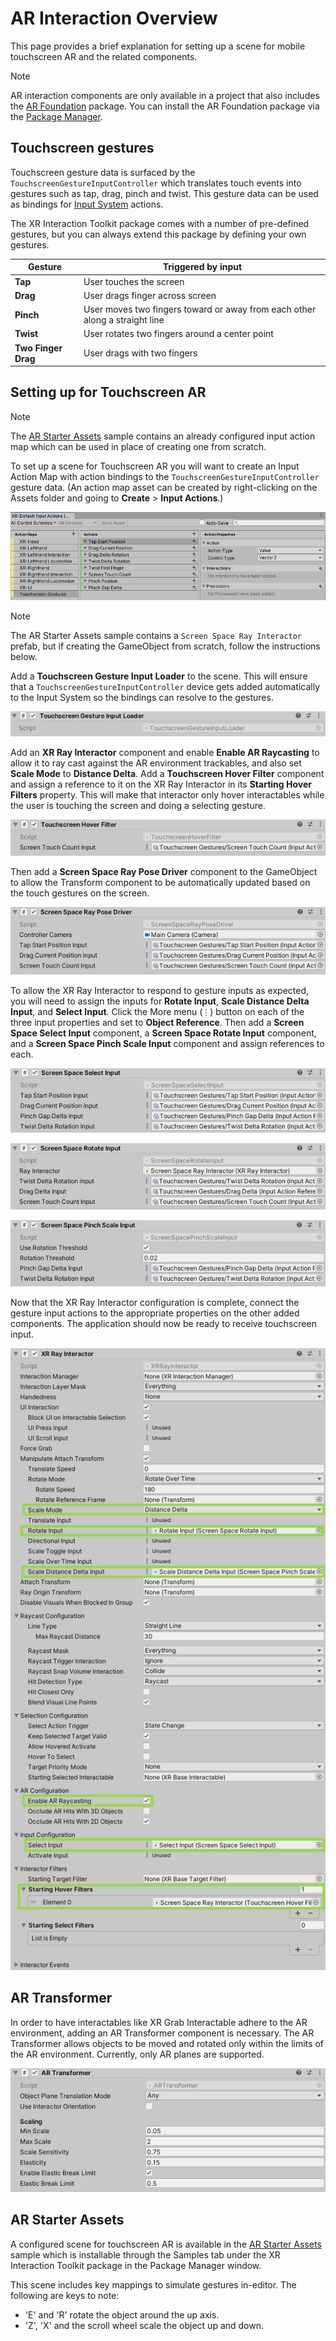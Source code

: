 # AR Interaction Overview

This page provides a brief explanation for setting up a scene for mobile touchscreen AR and the related components.

> [!NOTE]
> AR interaction components are only available in a project that also includes the [AR Foundation](https://docs.unity3d.com/Manual/com.unity.xr.arfoundation.html) package. You can install the AR Foundation package via the [Package Manager](https://docs.unity3d.com/Manual/upm-ui-install.html).

## Touchscreen gestures

Touchscreen gesture data is surfaced by the `TouchscreenGestureInputController` which translates touch events into gestures such as tap, drag, pinch and twist. This gesture data can be used as bindings for [Input System](https://docs.unity3d.com/Manual/com.unity.inputsystem.html) actions.

The XR Interaction Toolkit package comes with a number of pre-defined gestures, but you can always extend this package by defining your own gestures.

| Gesture | Triggered by input |
|---|---|
| **Tap** | User touches the screen | 
| **Drag** | User drags finger across screen |
| **Pinch** | User moves two fingers toward or away from each other along a straight line | 
| **Twist** | User rotates two fingers around a center point | 
| **Two Finger Drag** | User drags with two fingers |

## Setting up for Touchscreen AR 

> [!NOTE]
> The [AR Starter Assets](samples-ar-starter-assets.md) sample contains an already configured input action map which can be used in place of creating one from scratch.

To set up a scene for Touchscreen AR you will want to create an Input Action Map with action bindings to the `TouchscreenGestureInputController` gesture data. (An action map asset can be created by right-clicking on the Assets folder and going to **Create** &gt; **Input Actions**.)

![Gesture Input Action Map](images/gesture-action-map.png)

> [!NOTE]
> The AR Starter Assets sample contains a `Screen Space Ray Interactor` prefab, but if creating the GameObject from scratch, follow the instructions below.

Add a **Touchscreen Gesture Input Loader** to the scene. This will ensure that a `TouchscreenGestureInputController` device gets added automatically to the Input System so the bindings can resolve to the gestures.

![Touchscreen Gesture Input Loader component](images/touchscreen-gesture-input-loader.png)

Add an **XR Ray Interactor** component and enable **Enable AR Raycasting** to allow it to ray cast against the AR environment trackables, and also set **Scale Mode** to **Distance Delta**. Add a **Touchscreen Hover Filter** component and assign a reference to it on the XR Ray Interactor in its **Starting Hover Filters** property. This will make that interactor only hover interactables while the user is touching the screen and doing a selecting gesture.

![Touchscreen Hover Filter component](images/touchscreen-hover-filter.png)

Then add a **Screen Space Ray Pose Driver** component to the GameObject to allow the Transform component to be automatically updated based on the touch gestures on the screen.

![Screen Space Ray Pose Driver component](images/screen-space-ray-pose-driver.png)

To allow the XR Ray Interactor to respond to gesture inputs as expected, you will need to assign the inputs for **Rotate Input**, **Scale Distance Delta Input**, and **Select Input**. Click the More menu (`⋮`) button on each of the three input properties and set to **Object Reference**. Then add a **Screen Space Select Input** component, a **Screen Space Rotate Input** component, and a **Screen Space Pinch Scale Input** component and assign references to each.

![Screen Space Select Input component](images/screen-space-select-input.png)

![Screen Space Rotate Input component](images/screen-space-rotate-input.png)

![Screen Space Pinch Scale Input component](images/screen-space-pinch-scale-input.png)

Now that the XR Ray Interactor configuration is complete, connect the gesture input actions to the appropriate properties on the other added components. The application should now be ready to receive touchscreen input.

![XR Ray Interactor component](images/ar-interaction-ray-interactor.png)

## AR Transformer

In order to have interactables like XR Grab Interactable adhere to the AR environment, adding an AR Transformer component is necessary. The AR Transformer allows objects to be moved and rotated only within the limits of the AR environment. Currently, only AR planes are supported.

![AR Transformer component](images/ar-transformer.png)

## AR Starter Assets

A configured scene for touchscreen AR is available in the [AR Starter Assets](samples-ar-starter-assets.md) sample which is installable through the Samples tab under the XR Interaction Toolkit package in the Package Manager window.

This scene includes key mappings to simulate gestures in-editor. The following are keys to note:

- 'E' and 'R' rotate the object around the up axis.
- 'Z', 'X' and the scroll wheel scale the object up and down.
